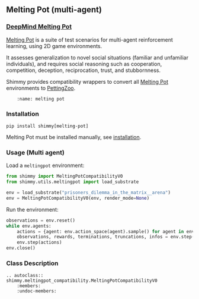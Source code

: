 ## Melting Pot (multi-agent)

### [DeepMind Melting Pot](https://github.com/deepmind/meltingpot) 
[Melting Pot](https://github.com/deepmind/meltingpot) is a suite of test scenarios for multi-agent reinforcement learning, using 2D game environments.

It assesses generalization to novel social situations (familiar and unfamiliar individuals),
and requires social reasoning such as cooperation, competition, deception, reciprocation, trust, and stubbornness. 

Shimmy provides compatibility wrappers to convert all [Melting Pot](https://github.com/deepmind/meltingpot) environments to [PettingZoo](https://pettingzoo.farama.org/).

```{figure} /_static/img/meltingpot.gif
    :name: melting pot
```

### Installation

```
pip install shimmy[melting-pot]
```

Melting Pot must be installed manually, see [installation](https://github.com/deepmind/meltingpot#installation).

### Usage (Multi agent)
Load a `meltingpot` environment:
```python
from shimmy import MeltingPotCompatibilityV0
from shimmy.utils.meltingpot import load_substrate

env = load_substrate("prisoners_dilemma_in_the_matrix__arena")
env = MeltingPotCompatibilityV0(env, render_mode=None)
```

Run the environment:
```python
observations = env.reset()
while env.agents:
    actions = {agent: env.action_space(agent).sample() for agent in env.agents}
    observations, rewards, terminations, truncations, infos = env.step(actions)
    env.step(actions)
env.close()
```

### Class Description

```{eval-rst}
.. autoclass:: shimmy.meltingpot_compatibility.MeltingPotCompatibilityV0
    :members:
    :undoc-members:
```


